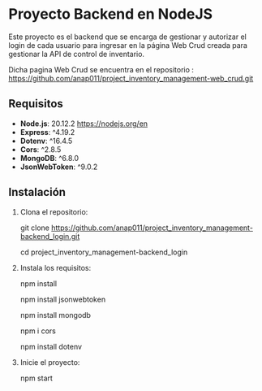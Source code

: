 # Proyecto Backend en NodeJS

Este proyecto es el backend que se encarga de gestionar y autorizar el login de cada usuario para ingresar en la página Web Crud creada para gestionar la API de control de inventario.

Dicha pagina Web Crud se encuentra en el repositorio : https://github.com/anap011/project_inventory_management-web_crud.git


## Requisitos

- **Node.js**: 20.12.2 https://nodejs.org/en
- **Express**: ^4.19.2
- **Dotenv**: ^16.4.5
- **Cors**: ^2.8.5
- **MongoDB**: ^6.8.0
- **JsonWebToken**: ^9.0.2


## Instalación

1. Clona el repositorio:

    git clone https://github.com/anap011/project_inventory_management-backend_login.git
    
    cd project_inventory_management-backend_login

2. Instala los requisitos:

    npm install

    npm install jsonwebtoken

    npm install mongodb

    npm i cors

    npm install dotenv

3. Inicie el proyecto:

    npm start

